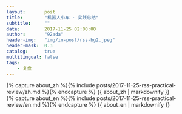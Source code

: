 ```yaml
---
layout:       post
title:        "机器人小车 · 实践总结"
subtitle:     ""
date:         2017-11-25 02:00:00
author:       "92ada"
header-img:   "img/in-post/rss-bg2.jpeg"
header-mask:  0.3
catalog:      true
multilingual: false
tags:
    - 复盘
---
```


<!-- Chinese Version -->
<div class="zh post-container">
    {% capture about_zh %}{% include posts/2017-11-25-rss-practical-review/zh.md %}{% endcapture %}
    {{ about_zh | markdownify }}
</div>

<!-- English Version -->
<div class="en post-container">
    {% capture about_en %}{% include posts/2017-11-25-rss-practical-review/en.md %}{% endcapture %}
    {{ about_en | markdownify }}
</div>
